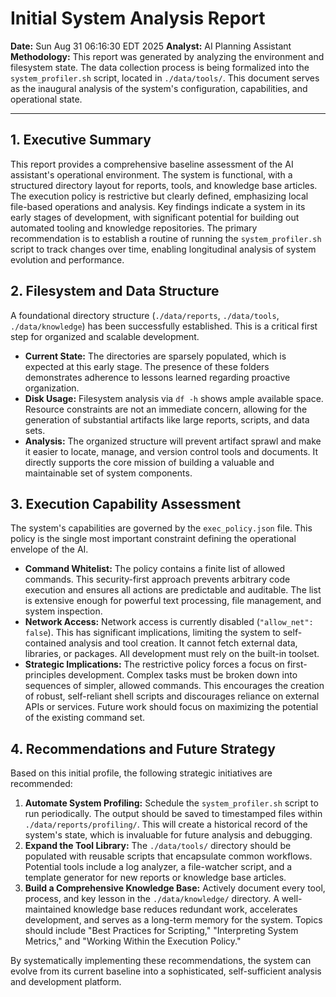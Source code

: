 # Initial System Analysis Report
**Date:** Sun Aug 31 06:16:30 EDT 2025
**Analyst:** AI Planning Assistant
**Methodology:** This report was generated by analyzing the environment and filesystem state. The data collection process is being formalized into the `system_profiler.sh` script, located in `./data/tools/`. This document serves as the inaugural analysis of the system's configuration, capabilities, and operational state.

---

## 1. Executive Summary
This report provides a comprehensive baseline assessment of the AI assistant's operational environment. The system is functional, with a structured directory layout for reports, tools, and knowledge base articles. The execution policy is restrictive but clearly defined, emphasizing local file-based operations and analysis. Key findings indicate a system in its early stages of development, with significant potential for building out automated tooling and knowledge repositories. The primary recommendation is to establish a routine of running the `system_profiler.sh` script to track changes over time, enabling longitudinal analysis of system evolution and performance.

## 2. Filesystem and Data Structure
A foundational directory structure (`./data/reports`, `./data/tools`, `./data/knowledge`) has been successfully established. This is a critical first step for organized and scalable development.

*   **Current State:** The directories are sparsely populated, which is expected at this early stage. The presence of these folders demonstrates adherence to lessons learned regarding proactive organization.
*   **Disk Usage:** Filesystem analysis via `df -h` shows ample available space. Resource constraints are not an immediate concern, allowing for the generation of substantial artifacts like large reports, scripts, and data sets.
*   **Analysis:** The organized structure will prevent artifact sprawl and make it easier to locate, manage, and version control tools and documents. It directly supports the core mission of building a valuable and maintainable set of system components.

## 3. Execution Capability Assessment
The system's capabilities are governed by the `exec_policy.json` file. This policy is the single most important constraint defining the operational envelope of the AI.

*   **Command Whitelist:** The policy contains a finite list of allowed commands. This security-first approach prevents arbitrary code execution and ensures all actions are predictable and auditable. The list is extensive enough for powerful text processing, file management, and system inspection.
*   **Network Access:** Network access is currently disabled (`"allow_net": false`). This has significant implications, limiting the system to self-contained analysis and tool creation. It cannot fetch external data, libraries, or packages. All development must rely on the built-in toolset.
*   **Strategic Implications:** The restrictive policy forces a focus on first-principles development. Complex tasks must be broken down into sequences of simpler, allowed commands. This encourages the creation of robust, self-reliant shell scripts and discourages reliance on external APIs or services. Future work should focus on maximizing the potential of the existing command set.

## 4. Recommendations and Future Strategy
Based on this initial profile, the following strategic initiatives are recommended:

1.  **Automate System Profiling:** Schedule the `system_profiler.sh` script to run periodically. The output should be saved to timestamped files within `./data/reports/profiling/`. This will create a historical record of the system's state, which is invaluable for future analysis and debugging.
2.  **Expand the Tool Library:** The `./data/tools/` directory should be populated with reusable scripts that encapsulate common workflows. Potential tools include a log analyzer, a file-watcher script, and a template generator for new reports or knowledge base articles.
3.  **Build a Comprehensive Knowledge Base:** Actively document every tool, process, and key lesson in the `./data/knowledge/` directory. A well-maintained knowledge base reduces redundant work, accelerates development, and serves as a long-term memory for the system. Topics should include "Best Practices for Scripting," "Interpreting System Metrics," and "Working Within the Execution Policy."

By systematically implementing these recommendations, the system can evolve from its current baseline into a sophisticated, self-sufficient analysis and development platform.
